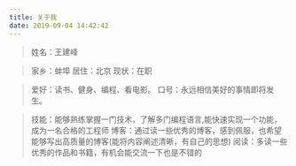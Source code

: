 ```yaml
---
title: 关于我
date: 2019-09-04 14:42:42
---
```



>姓名：王建峰

>家乡：蚌埠
>居住：北京
>现状：在职

>爱好：读书、健身、编程、看电影。
>口号：永远相信美好的事情即将发生。

>技能：能够熟练掌握一门技术，了解多门编程语言,能快速实现一个功能，成为一名合格的工程师
>博客：通过读一些优秀的博客，感到佩服，也希望能够写出高质量的博客(能将内容阐述清晰，有自己的思想)
>阅读：多读一些优秀的作品和书籍，有机会能交流一下也是不错的

